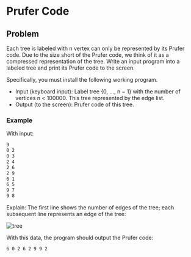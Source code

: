# Prufer Code
## Problem
Each tree is labeled with n vertex can only be represented by its Prufer code. Due to the size short of the Prufer code, we think of it as a compressed representation of the tree. Write an input program into a labeled tree and print its Prufer code to the screen.

Specifically, you must install the following working program.
- Input (keyboard input): Label tree {0, ..., n − 1} with the number of vertices n < 100000. This tree represented by the edge list.
- Output (to the screen): Prufer code of this tree.

### Example
With input:
```bash
9
0 2
0 3
2 4
2 6
2 9
6 1
6 5
9 7
9 8
```
Explain: The first line shows the number of edges of the tree; each subsequent line represents an edge of the tree:

![tree](https://user-images.githubusercontent.com/89787228/225334441-9945a8e8-1ce9-4716-9afe-fdb44ad6a591.png)

With this data, the program should output the Prufer code:
```bash
6 0 2 6 2 9 9 2
```

